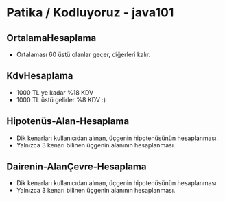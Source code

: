 # Patika / Kodluyoruz - java101

## OrtalamaHesaplama
- Ortalaması 60 üstü olanlar geçer, diğerleri kalır.
  
## KdvHesaplama
- 1000 TL ye kadar %18 KDV
- 1000 TL üstü gelirler %8 KDV :)

## Hipotenüs-Alan-Hesaplama
- Dik kenarları kullanıcıdan alınan, üçgenin hipotenüsünün hesaplanması.
- Yalnızca 3 kenarı bilinen üçgenin alanının hesaplanması.

## Dairenin-AlanÇevre-Hesaplama
- Dik kenarları kullanıcıdan alınan, üçgenin hipotenüsünün hesaplanması.
- Yalnızca 3 kenarı bilinen üçgenin alanının hesaplanması.
